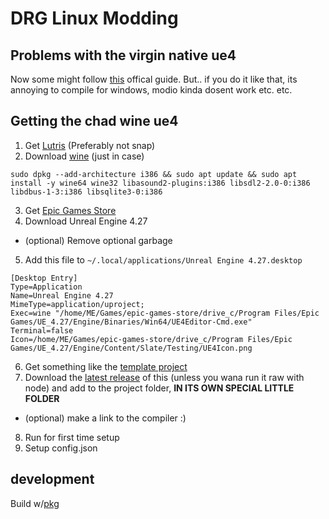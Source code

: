 # DRG Linux Modding

## Problems with the virgin native ue4

Now some might follow [this](https://docs.unrealengine.com/4.27/en-US/SharingAndReleasing/Linux/BeginnerLinuxDeveloper/SettingUpAnUnrealWorkflow/) offical guide. But.. if you do it like that, its annoying to compile for windows, modio kinda dosent work etc. etc.

## Getting the chad wine ue4

1. Get [Lutris](https://lutris.net/downloads) (Preferably not snap)
2. Download [wine](https://github.com/lutris/docs/blob/master/WineDependencies.md) (just in case)

```sudo dpkg --add-architecture i386 && sudo apt update && sudo apt install -y wine64 wine32 libasound2-plugins:i386 libsdl2-2.0-0:i386 libdbus-1-3:i386 libsqlite3-0:i386```

3. Get [Epic Games Store](https://lutris.net/games/epic-games-store/)
4. Download Unreal Engine 4.27
- (optional) Remove optional garbage
5. Add this file to `~/.local/applications/Unreal Engine 4.27.desktop`
```
[Desktop Entry]
Type=Application
Name=Unreal Engine 4.27
MimeType=application/uproject;
Exec=wine "/home/ME/Games/epic-games-store/drive_c/Program Files/Epic Games/UE_4.27/Engine/Binaries/Win64/UE4Editor-Cmd.exe"
Terminal=false
Icon=/home/ME/Games/epic-games-store/drive_c/Program Files/Epic Games/UE_4.27/Engine/Content/Slate/Testing/UE4Icon.png
```
6. Get something like the [template project](https://github.com/DRG-Modding/FSD-Template)
7. Download the [latest release](https://github.com/MrCreaper/drg-linux-modding/releases) of this (unless you wana run it raw with node) and add to the project folder, **IN ITS OWN SPECIAL LITTLE FOLDER**
- (optional) make a link to the compiler :)
8. Run for first time setup
9. Setup config.json

## development

Build w/[pkg](https://www.npmjs.com/package/pkg)